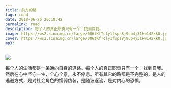 ```yaml
---
title: 前方的路
tags: road
date: 2018-06-26 20:18:42
permalink: road
description: 每个人的真正职责只有一个：找到自我。
image: https://ws2.sinaimg.cn/large/006tKfTcly1fsps8j9up4j31kw142kk0.jpg
cover: https://ws2.sinaimg.cn/large/006tKfTcly1fsps8j9up4j31kw142kk0.jpg
mp3: 
---
```

<p class="description"></p>

<!-- more -->

![](https://ws2.sinaimg.cn/large/006tKfTcly1fsps8j9up4j31kw142kk0.jpg)

每个人的生活都是一条通向自身的道路。每个人的真正职责只有一个：找到自我。然后在心中坚守一生，全心全意，永不停息。所有其它的路都是不完整的，是人的逃避方式，是对社会角色的懦弱伪装，是随波逐流，是对内心的恐惧。